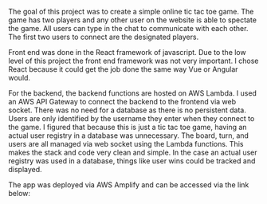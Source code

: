 The goal of this project was to create a simple online tic tac toe game. The game has two players and any other user on the website is able to spectate the game. All users can type in the chat to communicate with each other. The first two users to connect are the designated players. 

Front end was done in the React framework of javascript. Due to the low level of this project the front end framework was not very important. I chose React because it could get the job done the same way Vue or Angular would.

For the backend, the backend functions are hosted on AWS Lambda. I used an AWS API Gateway to connect the backend to the frontend via web socket. There was no need for a database as there is no persistent data. Users are only identified by the username they enter when they connect to the game. I figured that because this is just a tic tac toe game, having an actual user registry in a database was unnecessary. The board, turn, and users are all managed via web socket using the Lambda functions. This makes the stack and code very clean and simple. In the case an actual user registry was used in a database, things like user wins could be tracked and displayed.

The app was deployed via AWS Amplify and can be accessed via the link below:

